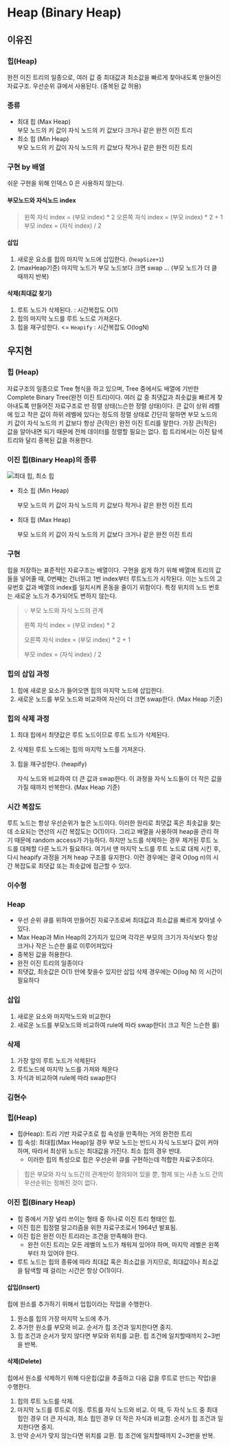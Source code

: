 # Heap (Binary Heap)
## 이유진

### 힙(Heap)
완전 이진 트리의 일종으로, 여러 값 중 최대값과 최소값을 빠르게 찾아내도록 만들어진 자료구조. 우선순위 큐에서 사용된다.
(중복된 값 허용)

### 종류

- 최대 힙 (Max Heap)  
부모 노드의 키 값이 자식 노드의 키 값보다 크거나 같은 완전 이진 트리
- 최소 힙 (Min Heap)  
부모 노드의 키 값이 자식 노드의 키 값보다 작거나 같은 완전 이진 트리

### 구현 by 배열
쉬운 구현을 위해 인덱스 0 은 사용하지 않는다.

#### 부모노드와 자식노드 index
> 왼쪽 자식 index = (부모 index) * 2
> 오른쪽 자식 index = (부모 index) * 2 + 1
> 부모 index = (자식 index) / 2

#### 삽입
1. 새로운 요소를 힙의 마지막 노드에 삽입한다. (`heapSize+1`)
2. (maxHeap기준) 마지막 노드가 부모 노드보다 크면 swap ... (부모 노드가 더 클 때까지 반복)  

#### 삭제(최대값 찾기)
1. 루트 노드가 삭제된다. : 시간복잡도 O(1)
2. 힙의 마지막 노드를 루트 노드로 가져온다.
3. 힙을 재구성한다. <= `Heapify` : 시간복잡도 O(logN)

## 우지현

### 힙 (Heap)

자료구조의 일종으로 Tree 형식을 하고 있으며, Tree 중에서도 배열에 기반한 Complete Binary Tree(완전 이진 트리)이다. 여러 값 중 최댓값과 최솟값을 빠르게 찾아내도록 만들어진 자료구조로 반 정렬 상태(느슨한 정렬 상태)이다. 큰 값이 상위 레벨에 있고 작은 값이 하위 레벨에 있다는  정도의 정렬 상태로 간단히 말하면 부모 노드의 키 값이 자식 노드의 키 값보다 항상 큰(작은) 완전 이진 트리를 말한다. 가장 큰(작은) 값을 알아내면 되기 때문에 전체 데이터를 정렬할 필요는 없다.  힙 트리에서는 이진 탐색 트리와 달리 중복된 값을 허용한다.

### 이진 힙(Binary Heap)의 종류

![최대 힙, 최소 힙](https://img1.daumcdn.net/thumb/R1920x0/?scode=mtistory2&fname=https%3A%2F%2Fblog.kakaocdn.net%2Fdn%2FlR7aO%2FbtqZSuVD2vb%2FFhBYEsoZ3hqdirkZpFDgl0%2Fimg.png)

- 최소 힙 (Min Heap)

  부모 노드의 키 값이 자식 노드의 키 값보다 작거나 같은 완전 이진 트리

- 최대 힙 (Max Heap)

  부모 노드의 키 값이 자식 노드의 키 값보다 크거나 같은 완전 이진 트리

### 구현

힙을 저장하는 표준적인 자료구조는 배열이다. 구현을 쉽게 하기 위해 배열에 트리의 값들을 넣어줄 때, 0번째는 건너뛰고 1번 index부터 루트노드가 시작된다. 이는 노드의 고유번호 값과 배열의 index를 일치시켜 혼동을 줄이기 위함이다. 특정 위치의 노드 번호는 새로운 노드가 추가되어도 변하지 않는다.

> 💡 부모 노드와 자식 노드의 관계
>
> 왼쪽 자식 index = (부모 index) * 2
>
> 오른쪽 자식 index = (부모 index) * 2 + 1
>
> 부모 index = (자식 index) / 2

### 힙의 삽입 과정

1. 힙에 새로운 요소가 들어오면 힙의 마지막 노드에 삽입한다.
2. 새로운 노드를 부모 노드와 비교하여 자신이 더 크면 swap한다. (Max Heap 기준)

### 힙의 삭제 과정

1. 최대 힙에서 최댓값은 루트 노드이므로 루트 노드가 삭제된다.

2. 삭제된 루트 노드에는 힙의 마지막 노드를 가져온다.

3. 힙을 재구성한다. (heapify)

   자식 노드와 비교하여 더 큰 값과 swap한다. 이 과정을 자식 노드들이 더 작은 값을 가질 때까지 반복한다. (Max Heap 기준)

### 시간 복잡도

루트 노드는 항상 우선순위가 높은 노드이다. 이러한 원리로 최댓값 혹은 최솟값을 찾는데 소요되는 연산의 시간 복잡도는 O(1)이다. 그리고 배열을 사용하여 heap을 관리 하기 때문에 random access가 가능하다. 하지만 노드를 삭제하는 경우 제거된 루트 노드를 대체할 다른 노드가 필요하다. 여기서 맨 마지막 노드를 루트 노드로 대체 시킨 후, 다시 heapify 과정을 거쳐 heap 구조를 유지한다.  이런 경우에는 결국 O(log n)의 시간 복잡도로 최댓값 또는 최솟값에 접근할 수 있다.


### 이수형

### Heap

- 우선 순위 큐를 위하여 만들어진 자료구조로써 최대값과 최소값을 빠르게 찾아낼 수 있다.
- Max Heap과 Min Heap의 2가지가 있으며 각각은 부모의 크기가 자식보다 항상 크거나 작은 느슨한 룰로 이루어져있다
- 중복된 값을 허용한다.
- 완전 이진 트리의 일종이다
- 최댓값, 최솟값은 O(1) 만에 찾을수 있지만 삽입 삭제 경우에는 O(log N) 의 시간이 필요하다

### 삽입

1. 새로운 요소와 마지막노드와 비교한다
2. 새로운 노드를 부모노드와 비교하여 rule에 따라 swap한다( 크고 작은 느슨한 룰)

### 삭제

1. 가장 앞의 루트 노드가 삭제된다
2. 루트노드에 마지막 노드를 가져와 채운다
3. 자식과 비교하여 rule에 따라 swap한다

### 김현수
### 힙(Heap)
- 힙(Heap): 트리 기반 자료구조로 힙 속성을 만족하는 거의 완전한 트리
- 힙 속성: 최대힙(Max Heap)일 경우 부모 노드는 반드시 자식 노드보다 값이 커야하며, 따라서 최상위 노드는 최대값을 가진다. 최소 힙의 경우 반대.
	- 이러한 힙의 특성으로 힙은 우선순위 큐를 구현하는데 적합한 자료구조이다.
> 힙은 부모와 자식 노드간의 관계만이 정의되어 있을 뿐, 형제 또는 사촌 노드 간의 우선순위는 정해진 것이 없다.

### 이진 힙(Binary Heap)
- 힙 중에서 가장 널리 쓰이는 형태 중 하나로 이진 트리 형태인 힙. 
- 이진 힙은 힙정렬 알고리즘을 위한 자료구조로서 1964년 발표됨.
- 이진 힙은 완전 이진 트리라는 조건을 만족해야 한다. 
	- 완전 이진 트리는 모든 레벨의 노드가 채워져 있어야 하며, 마지막 레벨은 왼쪽부터 차 있어야 한다.
- 루트 노드는 힙의 종류에 따라 최대값 혹은 최소값을 가지므로, 최대값이나 최소값을 탐색할 때 걸리는 시간은 항상 O(1)이다.

#### 삽입(Insert)
힙에 원소를 추가하기 위해서 업힙이라는 작업을 수행한다.
1. 원소를 힙의 가장 마지막 노드에 추가.
2. 추가한 원소를 부모와 비교. 순서가 힙 조건과 일치한다면 중지.
3. 힙 조건과 순서가 맞지 않다면 부모와 위치를 교환. 힙 조건에 일치할때까지 2~3번을 반복.

#### 삭제(Delete)
힙에서 원소를 삭제하기 위해 다운힙(값을 추출하고 다음 값을 루트로 만드는 작업)을 수행한다.
1. 힙의 루트 노드를 삭제.
2. 마지막 노드를 루트로 이동. 루트를 자식 노드와 비교. 이 때, 두 자식 노드 중 최대 힙인 경우 더 큰 자식과, 최소 힙인 경우 더 작은 자식과 비교함. 순서가 힙 조건과 일치한다면 중지.
3. 만약 순서가 맞지 않는다면 위치를 교환. 힙 조건에 일치할때까지 2~3번을 반복.
